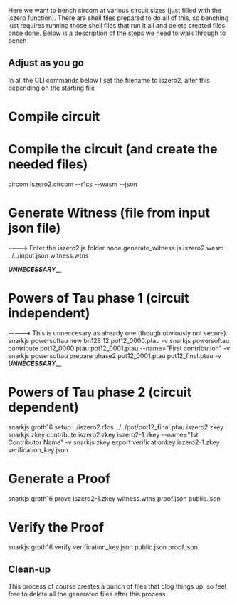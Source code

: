 Here we want to bench circom at various circuit sizes (just filled with the iszero function). There are shell
files prepared to do all of this, so benching just requires running those shell files that run it all and 
delete created files once done. Below is a description of the steps we need to walk through to bench







## Adjust as you go
In all the CLI commands below I set the filename to iszero2, alter this depending on the starting file


# Compile circuit
# Compile the circuit (and create the needed files)
circom iszero2.circom --r1cs --wasm --json

# Generate Witness (file from input json file)
----> Enter the iszero2.js folder
node generate_witness.js iszero2.wasm ../../input.json witness.wtns

_______UNNECESSARY_________
# Powers of Tau phase 1 (circuit independent)
-----> This is unneccesary as already one (though obviously not secure)
snarkjs powersoftau new bn128 12 pot12_0000.ptau -v
snarkjs powersoftau contribute pot12_0000.ptau pot12_0001.ptau --name="First contribution" -v
snarkjs powersoftau prepare phase2 pot12_0001.ptau pot12_final.ptau -v
_______UNNECESSARY_________

# Powers of Tau phase 2 (circuit dependent)
snarkjs groth16 setup ../iszero2.r1cs ../../pot/pot12_final.ptau iszero2.zkey
snarkjs zkey contribute iszero2.zkey iszero2-1.zkey --name="1st Contributor Name" -v
snarkjs zkey export verificationkey iszero2-1.zkey verification_key.json

# Generate a Proof
snarkjs groth16 prove iszero2-1.zkey witness.wtns proof.json public.json

# Verify the Proof
snarkjs groth16 verify verification_key.json public.json proof.json


## Clean-up
This process of course creates a bunch of files that clog things up, so feel free to delete all the generated files after this process